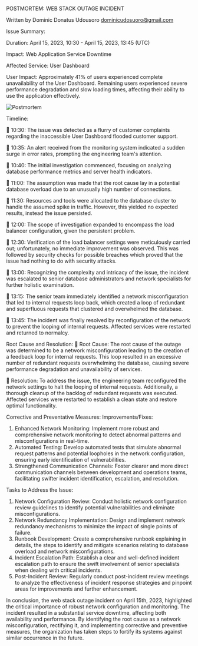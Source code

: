 POSTMORTEM: WEB STACK OUTAGE INCIDENT 

Written by
Dominic Donatus Udousoro
dominicudosuoro@gmail.com

Issue Summary:

Duration: April 15, 2023, 10:30 - April 15, 2023, 13:45 (UTC)

Impact: Web Application Service Downtime

Affected Service: User Dashboard

User Impact: Approximately 41% of users experienced complete unavailability of the User Dashboard. Remaining users experienced severe performance degradation and slow loading times, affecting their ability to use the application effectively.

![Postmortem](https://user-images.githubusercontent.com/107593348/260339303-139fbbbc-8955-4039-812b-68f64d56ff02.png)

Timeline:

	10:30: The issue was detected as a flurry of customer complaints regarding the inaccessible User Dashboard flooded customer support.

	10:35: An alert received from the monitoring system indicated a sudden surge in error rates, prompting the engineering team's attention.

	10:40: The initial investigation commenced, focusing on analyzing database performance metrics and server health indicators.

	11:00: The assumption was made that the root cause lay in a potential database overload due to an unusually high number of connections.

	11:30: Resources and tools were allocated to the database cluster to handle the assumed spike in traffic. However, this yielded no expected results, instead the issue persisted.

	12:00: The scope of investigation expanded to encompass the load balancer configuration, given the persistent problem.

	12:30: Verification of the load balancer settings were meticulously carried out; unfortunately, no immediate improvement was observed. This was followed by security checks for possible breaches which proved that the issue had nothing to do with security attacks.

	13:00: Recognizing the complexity and intricacy of the issue, the incident was escalated to senior database administrators and network specialists for further holistic examination.

	13:15: The senior team immediately identified a network misconfiguration that led to internal requests loop back, which created a loop of redundant and superfluous requests that clustered and overwhelmed the database.

	13:45: The incident was finally resolved by reconfiguration of the network to prevent the looping of internal requests. Affected services were restarted and returned to normalcy.

Root Cause and Resolution:
	Root Cause: The root cause of the outage was determined to be a network misconfiguration leading to the creation of a feedback loop for internal requests. This loop resulted in an excessive number of redundant requests overwhelming the database, causing severe performance degradation and unavailability of services.

	Resolution: To address the issue, the engineering team reconfigured the network settings to halt the looping of internal requests. Additionally, a thorough cleanup of the backlog of redundant requests was executed. Affected services were restarted to establish a clean state and restore optimal functionality.

Corrective and Preventative Measures:
Improvements/Fixes:
1. Enhanced Network Monitoring: Implement more robust and comprehensive network monitoring to detect abnormal patterns and misconfigurations in real-time.
2. Automated Testing: Develop automated tests that simulate abnormal request patterns and potential loopholes in the network configuration, ensuring early identification of vulnerabilities.
3. Strengthened Communication Channels: Foster clearer and more direct communication channels between development and operations teams, facilitating swifter incident identification, escalation, and resolution.

Tasks to Address the Issue:
1. Network Configuration Review: Conduct holistic network configuration review guidelines to identify potential vulnerabilities and eliminate misconfigurations.
2. Network Redundancy Implementation: Design and implement network redundancy mechanisms to minimize the impact of single points of failure.
3. Runbook Development: Create a comprehensive runbook explaining in details, the steps to identify and mitigate scenarios relating to database overload and network misconfigurations.
4. Incident Escalation Path: Establish a clear and well-defined incident escalation path to ensure the swift involvement of senior specialists when dealing with critical incidents.
5. Post-Incident Review: Regularly conduct post-incident review meetings to analyze the effectiveness of incident response strategies and pinpoint areas for improvements and further enhancement.

In conclusion, the web stack outage incident on April 15th, 2023, highlighted the critical importance of robust network configuration and monitoring. The incident resulted in a substantial service downtime, affecting both availability and performance. By identifying the root cause as a network misconfiguration, rectifying it, and implementing corrective and preventive measures, the organization has taken steps to fortify its systems against similar occurrence in the future.

